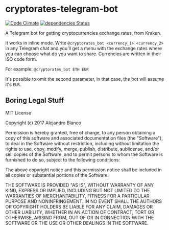 # cryptorates-telegram-bot

[![Code Climate](https://codeclimate.com/github/ablanco/cryptorates-telegram-bot/badges/gpa.svg)](https://codeclimate.com/github/ablanco/cryptorates-telegram-bot)
[![dependencies Status](https://david-dm.org/ablanco/cryptorates-telegram-bot/status.svg)](https://david-dm.org/ablanco/cryptorates-telegram-bot)

A Telegram bot for getting cryptocurrencies exchange rates, from Kraken.

It works in inline mode. Write `@cryptorates_bot <currency_1> <currency_2>` in
any Telegram chat and you'll get a menu with the exchange rates where you can
choose what do you want to share. Currencies are written in their ISO code form.

For example: `@cryptorates_bot ETH EUR`

It's possible to omit the second parameter, in that case, the bot will assume
it's `EUR`.

## Boring Legal Stuff

MIT License

Copyright (c) 2017 Alejandro Blanco

Permission is hereby granted, free of charge, to any person obtaining a copy
of this software and associated documentation files (the "Software"), to deal
in the Software without restriction, including without limitation the rights
to use, copy, modify, merge, publish, distribute, sublicense, and/or sell
copies of the Software, and to permit persons to whom the Software is
furnished to do so, subject to the following conditions:

The above copyright notice and this permission notice shall be included in all
copies or substantial portions of the Software.

THE SOFTWARE IS PROVIDED "AS IS", WITHOUT WARRANTY OF ANY KIND, EXPRESS OR
IMPLIED, INCLUDING BUT NOT LIMITED TO THE WARRANTIES OF MERCHANTABILITY,
FITNESS FOR A PARTICULAR PURPOSE AND NONINFRINGEMENT. IN NO EVENT SHALL THE
AUTHORS OR COPYRIGHT HOLDERS BE LIABLE FOR ANY CLAIM, DAMAGES OR OTHER
LIABILITY, WHETHER IN AN ACTION OF CONTRACT, TORT OR OTHERWISE, ARISING FROM,
OUT OF OR IN CONNECTION WITH THE SOFTWARE OR THE USE OR OTHER DEALINGS IN THE
SOFTWARE.
